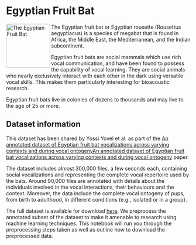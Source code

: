 # Egyptian Fruit Bat

<img src="https://upload.wikimedia.org/wikipedia/commons/4/4c/Skraidantis_egipto_%C5%A1uo_%28cropped%29.jpg" alt="The Egyptian Fruit Bat" width="120" align="left">

The Egyptian fruit bat or Egyptian rousette (Rousettus aegyptiacus) is a species of megabat that is found in Africa, the Middle East, the Mediterranean, and the Indian subcontinent.

Egyptian fruit bats are social mammals which use rich vocal communication, and have been found to possess the capability of vocal learning. They are social animals who nearly exclusively interact with each other in the dark using versatile vocal skills. This makes them particularly interesting for bioacoustic research.

Egyptian fruit bats live in colonies of dozens to thousands and may live to the age of 25 or more.

## Dataset information

This dataset has been shared by Yossi Yovel et al. as part of the [An annotated dataset of Egyptian fruit bat vocalizations across varying contexts and during vocal ontogenyAn annotated dataset of Egyptian fruit bat vocalizations across varying contexts and during vocal ontogeny](https://www.nature.com/articles/sdata2017143) paper.

The dataset includes almost 300,000 files, a few seconds each, containing social vocalizations and representing the complete vocal repertoire used by the bats. Around 90,000 files are annotated with details about the individuals involved in the vocal interactions, their behaviours and the context. Moreover, the data include the complete vocal ontogeny of pups, from birth to adulthood, in different conditions (e.g., isolated or in a group).

The full dataset is available for download [here](https://figshare.com/collections/An_annotated_dataset_of_Egyptian_fruit_bat_vocalizations_across_varying_contexts_and_during_vocal_ontogeny/3666502). We preprocess the annotated subset of the dataset to make it amenable to research using machine learning techniques. This notebook will run you through the preprocessing steps taken as well as outline how to download the preprocessed data.
